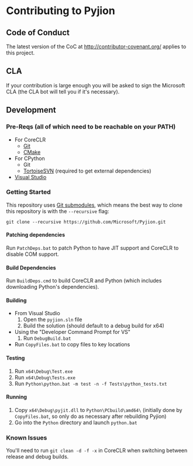 # Contributing to Pyjion

## Code of Conduct
The latest version of the CoC at http://contributor-covenant.org/ applies to this project.

## CLA
If your contribution is large enough you will be asked to sign the Microsoft CLA (the CLA bot will tell you if it's necessary).

## Development
### Pre-Reqs (all of which need to be reachable on your PATH)
* For CoreCLR
  * [Git](http://www.git-scm.com/)
  * [CMake](http://www.cmake.org/)
* For CPython
  * Git
  * [TortoiseSVN](http://tortoisesvn.net/) (required to get external dependencies)
* [Visual Studio](https://www.visualstudio.com/)

### Getting Started

This repository uses [Git submodules](https://git-scm.com/book/en/v2/Git-Tools-Submodules), which means the best way to clone this repository is with the `--recursive` flag:

```shell
git clone --recursive https://github.com/Microsoft/Pyjion.git
```

#### Patching dependencies
Run `PatchDeps.bat` to patch Python to have JIT support and CoreCLR to disable COM support.

#### Build Dependencies
Run `BuildDeps.cmd` to build CoreCLR and Python (which includes downloading Python's dependencies).

#### Building
* From Visual Studio
  1. Open the `pyjion.sln` file
  2. Build the solution (should default to a debug build for x64)
* Using the "Developer Command Prompt for VS"
  1. Run `DebugBuild.bat`
* Run `CopyFiles.bat` to copy files to key locations

#### Testing
  1. Run `x64\Debug\Test.exe`
  2. Run `x64\Debug\Tests.exe`
  3. Run `Python\python.bat -m test -n -f Tests\python_tests.txt`

#### Running
1. Copy `x64\Debug\pyjit.dll` to `Python\PCbuild\amd64\` (initially done by `CopyFiles.bat`, so only do as necessary after rebuilding Pyjion)
2. Go into the `Python` directory and launch `python.bat`


### Known Issues
You'll need to run `git clean -d -f -x` in CoreCLR when switching between release and debug builds.
